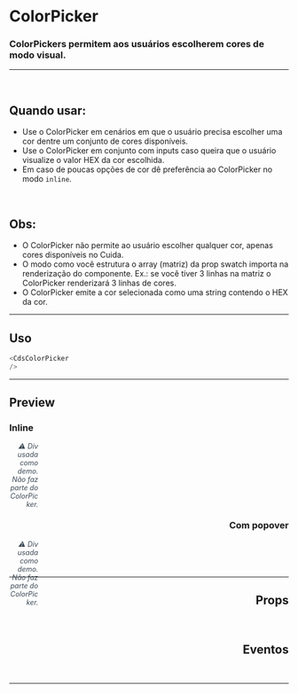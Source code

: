 # ColorPicker

### ColorPickers permitem aos usuários escolherem cores de modo visual.
---
<br>

## Quando usar:
- Use o ColorPicker em cenários em que o usuário precisa escolher uma cor dentre um conjunto de cores disponíveis.
- Use o ColorPicker em conjunto com inputs caso queira que o usuário visualize o valor HEX da cor escolhida.
- Em caso de poucas opções de cor dê preferência ao ColorPicker no modo `inline`.

<br>

## Obs:
- O ColorPicker não permite ao usuário escolher qualquer cor, apenas cores disponíveis no Cuida.
- O modo como você estrutura o array (matriz) da prop swatch importa na renderização do componente. Ex.: se você tiver 3 linhas na matriz o ColorPicker renderizará 3 linhas de cores.
- O ColorPicker emite a cor selecionada como uma string contendo o HEX da cor.

---

## Uso

```js
<CdsColorPicker
/>
```

---

## Preview

### Inline

<PreviewContainer>
	<CdsFlexbox justify="space-between" align="end" style="width: 550px">
		<div>
			<CdsColorPicker
				v-bind="argsInline"
				v-on="internalEvents"
				@update:modelValue="(value) => argsInline.modelValue = value"
			/>
		</div>
		<div>
			<div style="height: 52px; width: 52px; border-radius: 8px" :style="{background: argsInline.modelValue}"/>
			<i style="margin-top: 1px; font-size: 12.5px; color: #3b4754">⚠️ Div usada como demo. Não faz parte do ColorPicker.</i>
		</div>
	</CdsFlexbox>
	<LogBuilder ref="logBuilderRef" :events />
</PreviewContainer>

<PlaygroundBuilder
	:args="argsInline"
	:component="ColorPicker"
/>

<br>
<br>
<br>

### Com popover

<PreviewContainer>
	<CdsFlexbox justify="space-between" align="end" style="width: 550px">
		<div>
			<CdsColorPicker
				v-bind="argsWithPopover"
				v-on="internalEvents"
				@update:modelValue="(value) => argsWithPopover.modelValue = value"
			/>
		</div>
		<div>
			<div style="height: 52px; width: 52px; border-radius: 8px" :style="{background: argsWithPopover.modelValue}"/>
			<i style="margin-top: 1px; font-size: 12.5px; color: #3b4754">⚠️ Div usada como demo. Não faz parte do ColorPicker.</i>
		</div>
	</CdsFlexbox>
	<LogBuilder ref="logBuilderRef" :events />
</PreviewContainer>

<PlaygroundBuilder
	:args="argsWithPopover"
	:component="ColorPicker"
/>

---

## Props

<APITable
	name="CdsColorPicker"
	section="props"
/>
<br>

## Eventos

<APITable
	name="CdsColorPicker"
	section="events"
/>
<br>

---

<script setup>
import { ref, useTemplateRef, onMounted } from 'vue';
import CdsColorPicker from '@/components/ColorPicker.vue';

const logBuilder = useTemplateRef('logBuilderRef');

const events = [
	'update:modelValue',
	'update:colorVariant'
];

const internalEvents = ref({});

const swatchInline = [
	[
		'$gp-400',
		'$ts-400',
		'$bn-400',
		'$in-400',
		'$vr-400',
	],
	[
		'$pp-400',
		'$rc-400',
		'$og-400',
		'$al-400',
		'$n-400',
	],
];

const swatchWithPopover = [
	['$gp-200', '$gp-300', '$gp-400', '$gp-500'],
	['$ts-200', '$ts-300', '$ts-400', '$ts-500'],
	['$bn-200', '$bn-300', '$bn-400', '$bn-500'],
	['$in-200', '$in-300', '$in-400', '$in-500'],
	['$vr-200', '$vr-300', '$vr-400', '$vr-500'],
	['$pp-200', '$pp-300', '$pp-400', '$pp-500'],
	['$rc-200', '$rc-300', '$rc-400', '$rc-500'],
	['$og-200', '$og-300', '$og-400', '$og-500'],
	['$al-200', '$al-300', '$al-400', '$al-500'],
	['$n-10', '$n-40', '$n-300', '$n-600'],
];

const argsInline = ref({
	swatch: swatchInline,
	inline: true,
	label: "Cor",
	modelValue: '#2AC092',
});

const argsWithPopover = ref({
	swatch: swatchWithPopover,
	popoverHeight: 190,
	modelValue: '#2AC092',
});

onMounted(() => {
	internalEvents.value = logBuilder.value.createEventListeners();
});
</script>
